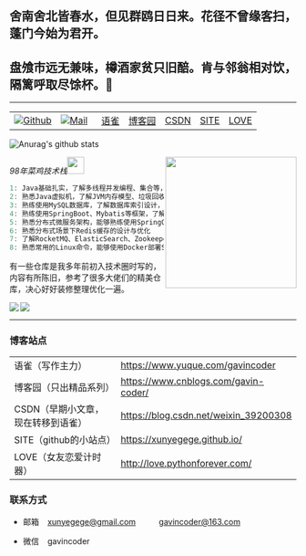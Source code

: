 ## 舍南舍北皆春水，但见群鸥日日来。花径不曾缘客扫，蓬门今始为君开。

## 盘飧市远无兼味，樽酒家贫只旧醅。肯与邻翁相对饮，隔篱呼取尽馀杯。👋
-------


|                                                              |                                                              |                                                |                                                |                                                |                                      |                                        |
| ------------------------------------------------------------ | ------------------------------------------------------------ | ---------------------------------------------- | ---------------------------------------------- | ---------------------------------------------- | ------------------------------------ | -------------------------------------- |
| [![Github](https://img.shields.io/github/followers/xunyegege?label=Follow&style=social)](https://github.com/xunyegege) | [![Mail](https://img.shields.io/badge/-xunyegege@gmail.com-gray?style=flat-square&logo=gmail&logoColor=red&link=https://www.linkedin.com/in/sarthak-bharadwaj-8552b5110/)](mailto:xunyegege@gmail.com) | &ensp;[语雀](https://www.yuque.com/gavincoder) | [博客园](https://www.cnblogs.com/gavin-coder/) | [CSDN](https://blog.csdn.net/weixin_39200308 ) | [SITE](https://xunyegege.github.io/) | [LOVE](http://love.pythonforever.com/) |









![Anurag's github stats](https://github-readme-stats.vercel.app/api?username=xunyegege&show_icons=true&hide=["contribs","prs"])

<img align='right' src="https://media.giphy.com/media/M9gbBd9nbDrOTu1Mqx/giphy.gif" width="230">



<p><em>98年菜鸡技术栈<img src="https://media.giphy.com/media/WUlplcMpOCEmTGBtBW/giphy.gif" width="30"> 
</em></p>

```java
1: Java基础扎实，了解多线程并发编程、集合等，了解JUC源码设计，能够进行代码调优
2: 熟悉Java虚拟机，了解JVM内存模型、垃圾回收机制、垃圾收集器、系统故障排查调优等
3: 熟练使用MySQL数据库，了解数据库索引设计，能够对SQL进行调优
4: 熟练使用SpringBoot、Mybatis等框架，了解Spring相关原理及其背后的设计模式
5: 熟悉分布式微服务架构，能够熟练使用SpringCloud进行项目开发
6: 熟悉分布式场景下Redis缓存的设计与优化 
7: 了解RocketMQ、ElasticSearch、Zookeeper等分布式中间件
8: 熟悉常用的Linux命令，能够使用Docker部署SpringBoot项目
```





有一些仓库是我多年前初入技术圈时写的，内容有所陈旧，参考了很多大佬们的精美仓库，决心好好装修整理优化一遍。

<div>
<a href="https://github.com/xunyegege/Backend_development">
  <img  align="left" src="https://github-readme-stats.vercel.app/api/pin/?username=xunyegege&repo=Backend_development" />
</a>
<a href="https://github.com/xunyegege/source">
  <img  align="center" src="https://github-readme-stats.vercel.app/api/pin/?username=xunyegege&repo=source" />
</a>
</div>

----- 


### 博客站点

|                                    |                                       |
| ---------------------------------- | ------------------------------------- |
| 语雀（写作主力）                   | https://www.yuque.com/gavincoder      |
| 博客园（只出精品系列）             | https://www.cnblogs.com/gavin-coder/  |
| CSDN（早期小文章，现在转移到语雀） | https://blog.csdn.net/weixin_39200308 |
| SITE（github的小站点）             | https://xunyegege.github.io/        |
| LOVE（女友恋爱计时器）             | http://love.pythonforever.com/        |





### 联系方式

- 邮箱   &ensp; xunyegege@gmail.com  ​    &ensp; &ensp; &ensp;       gavincoder@163.com


- 微信  &ensp;   gavincoder

